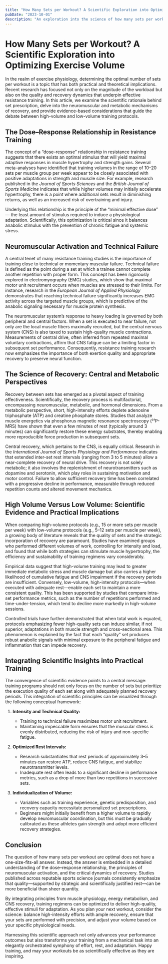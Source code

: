 ```yaml
---
title: "How Many Sets per Workout? A Scientific Exploration into Optimizing Exercise Volume"
pubDate: "2023-10-01"
description: "An exploration into the science of how many sets per workout are optimal."
---
```


# How Many Sets per Workout? A Scientific Exploration into Optimizing Exercise Volume

In the realm of exercise physiology, determining the optimal number of sets per workout is a topic that has both practical and theoretical implications. Recent research has focused not only on the magnitude of the workload but also on the quality and recovery dynamics that underpin effective resistance training. In this article, we examine the scientific rationale behind set prescription, delve into the neuromuscular and metabolic mechanisms of recovery, and provide evidence-based considerations that guide the debate between high-volume and low-volume training protocols.

## The Dose–Response Relationship in Resistance Training

The concept of a “dose–response” relationship in resistance training suggests that there exists an optimal stimulus that will yield maximal adaptive responses in muscle hypertrophy and strength gains. Several meta-analyses have identified that training volumes in the range of 10–20 sets per muscle group per week appear to be closely associated with positive adaptations in strength and muscle size. For example, research published in the _Journal of Sports Sciences_ and the _British Journal of Sports Medicine_ indicates that while higher volumes may initially accelerate hypertrophy, there is a point where additional sets result in diminishing returns, as well as an increased risk of overtraining and injury.

Underlying this relationship is the principle of the “minimal effective dose” — the least amount of stimulus required to induce a physiological adaptation. Scientifically, this optimization is critical since it balances anabolic stimulus with the prevention of chronic fatigue and systemic stress.

## Neuromuscular Activation and Technical Failure

A central tenet of many resistance training studies is the importance of training close to technical or momentary muscular failure. Technical failure is defined as the point during a set at which a trainee cannot complete another repetition with proper form. This concept has been rigorously explored in electromyography (EMG) studies, which show that maximal motor unit recruitment occurs when muscles are stressed to their limits. For instance, research in the _European Journal of Applied Physiology_ demonstrates that reaching technical failure significantly increases EMG activity across the targeted muscle groups, which is predictive of the anabolic signaling necessary for muscle protein synthesis.

The neuromuscular system’s response to heavy loading is governed by both peripheral and central factors. When a set is executed to near failure, not only are the local muscle fibers maximally recruited, but the central nervous system (CNS) is also taxed to sustain high-quality muscle contractions. Measurements of central drive, often inferred from repeated maximal voluntary contractions, affirm that CNS fatigue can be a limiting factor in subsequent set performance. Consequently, resistance training research now emphasizes the importance of both exertion quality and appropriate recovery to preserve neural function.

## The Science of Recovery: Central and Metabolic Perspectives

Recovery between sets has emerged as a pivotal aspect of training effectiveness. Scientifically, the recovery process is multifactorial, encompassing neuromuscular, metabolic, and hormonal dimensions. From a metabolic perspective, short, high-intensity efforts deplete adenosine triphosphate (ATP) and creatine phosphate stores. Studies that analyze muscle energetics via phosphorus magnetic resonance spectroscopy (³¹P-MRS) have shown that even a few minutes of rest (typically around 3 minutes) can significantly restore these energy substrates, thereby enabling more reproducible force production in subsequent sets.

Central recovery, which pertains to the CNS, is equally critical. Research in the _International Journal of Sports Physiology and Performance_ indicates that extended inter-set rest intervals (ranging from 3 to 5 minutes) allow a near-complete recovery of neural drive. This recovery is not solely metabolic; it also involves the replenishment of neurotransmitters such as dopamine and serotonin, which play roles in sustaining motivation and motor control. Failure to allow sufficient recovery time has been correlated with a progressive decline in performance, measurable through reduced repetition counts and altered movement mechanics.

## High Volume Versus Low Volume: Scientific Evidence and Practical Implications

When comparing high-volume protocols (e.g., 15 or more sets per muscle per week) with low-volume protocols (e.g., 5–12 sets per muscle per week), a growing body of literature reveals that the quality of sets and the strategic incorporation of recovery are paramount. Studies have examined groups who performed different volumes of work, controlling for intensity and load, and found that while both strategies can stimulate muscle hypertrophy, the efficiency and sustainability of training regimens vary considerably.

Empirical data suggest that high-volume training may lead to greater immediate metabolic stress and muscle damage but also carries a higher likelihood of cumulative fatigue and CNS impairment if the recovery periods are insufficient. Conversely, low-volume, high-intensity protocols—when executed with adequate rest—enable each set to maintain a more consistent quality. This has been supported by studies that compare intra-set performance metrics, such as the number of repetitions performed and time-under-tension, which tend to decline more markedly in high-volume sessions.

Controlled trials have further demonstrated that when total work is equated, protocols emphasizing fewer high-quality sets can induce similar, if not superior, adaptations in both muscle strength and cross-sectional area. This phenomenon is explained by the fact that each “quality” set produces robust anabolic signals with minimal exposure to the peripheral fatigue and inflammation that can impede recovery.

## Integrating Scientific Insights into Practical Training

The convergence of scientific evidence points to a central message: training programs should not only focus on the number of sets but prioritize the execution quality of each set along with adequately planned recovery periods. This integration of scientific principles can be visualized through the following conceptual framework:

1. **Intensity and Technical Quality:**

   - Training to technical failure maximizes motor unit recruitment.
   - Maintaining impeccable form ensures that the muscular stress is evenly distributed, reducing the risk of injury and non-specific fatigue.

2. **Optimized Rest Intervals:**

   - Research substantiates that rest periods of approximately 3–5 minutes can restore ATP, reduce CNS fatigue, and stabilize neurotransmitter levels.
   - Inadequate rest often leads to a significant decline in performance metrics, such as a drop of more than two repetitions in successive sets.

3. **Individualization of Volume:**
   - Variables such as training experience, genetic predisposition, and recovery capacity necessitate personalized set prescriptions.
   - Beginners might initially benefit from a higher volume to rapidly develop neuromuscular coordination, but this must be gradually calibrated as these athletes gain strength and adopt more efficient recovery strategies.

## Conclusion

The question of how many sets per workout are optimal does not have a one-size-fits-all answer. Instead, the answer is embedded in a detailed understanding of the dose–response relationship, the principles of neuromuscular activation, and the critical dynamics of recovery. Studies published across reputable sports science journals consistently emphasize that quality—supported by strategic and scientifically justified rest—can be more beneficial than sheer quantity.

By integrating principles from muscle physiology, energy metabolism, and CNS recovery, training regimens can be optimized to deliver high-quality, effective stimuli for adaptation. As you plan your next workout, consider the science: balance high-intensity efforts with ample recovery, ensure that your sets are performed with precision, and adjust your volume based on your specific physiological needs.

Harnessing this scientific approach not only advances your performance outcomes but also transforms your training from a mechanical task into an elegantly orchestrated symphony of effort, rest, and adaptation. Happy training, and may your workouts be as scientifically effective as they are inspiring.
